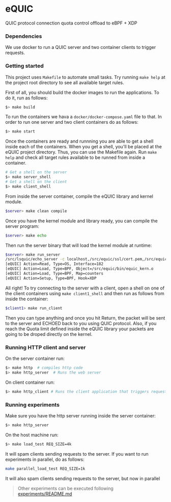 # eQUIC

QUIC protocol connection quota control offload to eBPF + XDP


### Dependencies

We use docker to run a QUIC server and two container clients to trigger
requests.

### Getting started

This project uses `Makefile` to automate small tasks. Try running
`make help` at the project root directory to see all available target rules.


First of all, you should build the docker images to run the applications.
To do it, run as follows:

```bash
$> make build
```

To run the containers we hava a `docker/docker-compose.yaml` file to that.
In order to run one server and two client containers do as follows:

```bash
$> make start
```

Once the containers are ready and runnning you are able to get a shell inside
each of the containers. When you get a shell, you'll be placed at the eQUIC
project directory. Thus, you can use the Makefile again. Run `make help` and
check all target rules available to be runned from inside a container.

```bash
# Get a shell on the server
$> make server_shell
# Get a shell on the client
$> make client_shell
```

From inside the server container, compile the eQUIC library and kernel module.

```bash
$server> make clean compile
```

Once you have the kernel module and library ready, you can compile the server
program:

```bash
$server> make echo
```

Then run the server binary that will load the kernel module at runtime:
```bash
$server> make run_server
/src/lsquic/echo_server -c localhost,/src/equic/ssl/cert.pem,/src/equic/ssl/private.key
[eQUIC] Action=Read, Type=OS, Interface=182
[eQUIC] Action=Load, Type=BPF, Object=/src/equic/bin/equic_kern.o
[eQUIC] Action=Load, Type=BPF, Map=counters
[eQUIC] Action=Setup, Type=BPF, Hook=XDP
```

All right! To try connecting to the server with a client, open a shell on one
of the client containers using `make client1_shell` and then run as follows
from inside the container:

```bash
$client1> make run_client
```

Then you can type anything and once you hit Return, the packet will be sent
to the server and ECHOED back to you using QUIC protocol. Also, if you reach
the Quota limit defined inside the eQUIC library your packets are going to be
droped directly on the kernel.


### Running HTTP client and server

On the server container run:

```bash
$> make http  # compiles http code
$> make http_server  # Runs the web server
```

On client container run:

```bash
$> make http_client # Runs the client application that triggers requests to server
```


### Running experiments

Make sure you have the http server running inside the server container:

```bash
$> make http_server
```

On the host machine run:

```bash
$> make load_test REQ_SIZE=4k
```

It will spam clients sending requests to the server.
If you want to run experiments in parallel, do as follows:

```bash
make parallel_load_test REQ_SIZE=1k
```
It will also spam clients sending requests to the server, but now in parallel

> Other experiments can be executed following [experiments/README.md](experiments/README.md)
